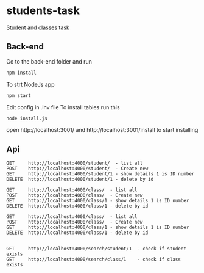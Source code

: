 # students-task
Student and classes task

## Back-end 
Go to the back-end folder and run 
```bash
npm install 
```
To strt NodeJs app
```bash
npm start
```
Edit config in .inv file
To install tables run this

```bash
node install.js
```

open http://localhost:3001/
and  http://localhost:3001/install to start installing

## Api
```
GET     http://localhost:4000/student/  - list all
POST    http://localhost:4000/student/  - Create new
GET     http://localhost:4000/student/1 - show details 1 is ID number
DELETE  http://localhost:4000/student/1 - delete by id

GET     http://localhost:4000/class/  - list all
POST    http://localhost:4000/class/  - Create new
GET     http://localhost:4000/class/1 - show details 1 is ID number
DELETE  http://localhost:4000/class/1 - delete by id

GET     http://localhost:4000/class/  - list all
POST    http://localhost:4000/class/  - Create new
GET     http://localhost:4000/class/1 - show details 1 is ID number
DELETE  http://localhost:4000/class/1 - delete by id


GET     http://localhost:4000/search/student/1  - check if student exists
GET     http://localhost:4000/search/class/1    - check if class exists
```